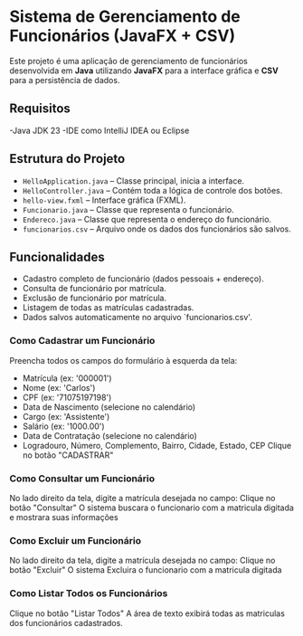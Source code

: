 # Sistema de Gerenciamento de Funcionários (JavaFX + CSV)

Este projeto é uma aplicação de gerenciamento de funcionários desenvolvida em **Java** utilizando **JavaFX** para a interface gráfica e **CSV** para a persistência de dados.

## Requisitos
-Java JDK 23
-IDE como IntelliJ IDEA ou Eclipse

## Estrutura do Projeto
- `HelloApplication.java` – Classe principal, inicia a interface.
- `HelloController.java` – Contém toda a lógica de controle dos botões.
- `hello-view.fxml` – Interface gráfica (FXML).
- `Funcionario.java` – Classe que representa o funcionário.
- `Endereco.java` – Classe que representa o endereço do funcionário.
- `funcionarios.csv` – Arquivo onde os dados dos funcionários são salvos.

## Funcionalidades
- Cadastro completo de funcionário (dados pessoais + endereço).
- Consulta de funcionário por matrícula.
- Exclusão de funcionário por matrícula.
- Listagem de todas as matrículas cadastradas.
- Dados salvos automaticamente no arquivo `funcionarios.csv'.

### Como Cadastrar um Funcionário
Preencha todos os campos do formulário à esquerda da tela:
   - Matrícula (ex: '000001')
   - Nome (ex: 'Carlos')
   - CPF (ex: '71075197198')
   - Data de Nascimento (selecione no calendário)
   - Cargo (ex: 'Assistente')
   - Salário (ex: '1000.00')
   - Data de Contratação (selecione no calendário)
   - Logradouro, Número, Complemento, Bairro, Cidade, Estado, CEP
Clique no botão "CADASTRAR"

### Como Consultar um Funcionário
No lado direito da tela, digite a matrícula desejada no campo:
Clique no botão "Consultar"
O sistema buscara o funcionario com a matricula digitada e mostrara suas informações

### Como Excluir um Funcionário
No lado direito da tela, digite a matrícula desejada no campo:
Clique no botão "Excluir"
O sistema Excluira o funcionario com a matricula digitada

### Como Listar Todos os Funcionários
Clique no botão "Listar Todos"
A área de texto exibirá todas as matriculas dos funcionários cadastrados.






